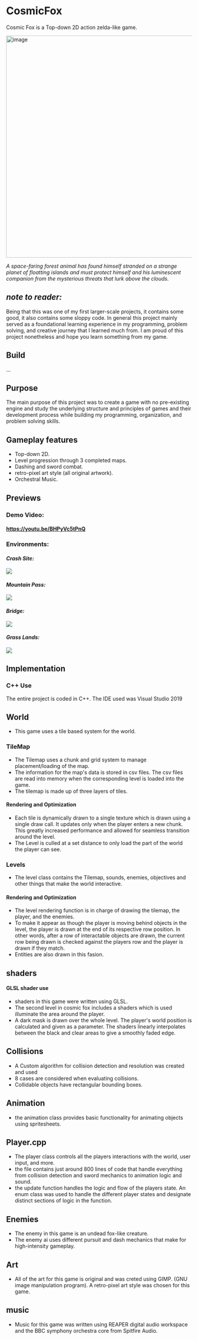 # CosmicFox
Cosmic Fox is a Top-down 2D action zelda-like game.

<img width="600" alt="image" src="https://github.com/mbjenson/CosmicFox/blob/master/CosmicFoxTitle.png">

*A space-faring forest animal has found himself stranded on a strange planet of floatting islands and must protect himself and his luminescent companion from the mysterious threats that lurk above the clouds.*

## *note to reader:*
Being that this was one of my first larger-scale projects, it contains some good, it also contains some sloppy code. In general this project mainly served as a foundational learning experience in my programming, problem solving, and creative journey that I learned much from. I am proud of this project nonetheless and hope you learn something from my game.

## Build
...

## Purpose
The main purpose of this project was to create a game with no pre-existing engine and study the underlying structure and principles of games and their development process while building my programming, organization, and problem solving skills.

## Gameplay features
- Top-down 2D.
- Level progression through 3 completed maps.
- Dashing and sword combat.
- retro-pixel art style (all original artwork).
- Orchestral Music.

## Previews

### Demo Video:
#### https://youtu.be/BHPyVc5tPnQ

### Environments:
#### *Crash Site:*
![](https://github.com/mbjenson/CosmicFox/blob/master/crashSite.png)
#### *Mountain Pass:*
![](https://github.com/mbjenson/CosmicFox/blob/master/MountainPassCosmicFox.png)
#### *Bridge:*
![](https://github.com/mbjenson/CosmicFox/blob/master/bridgeCosmicFox.png)
#### *Grass Lands:*
![](https://github.com/mbjenson/CosmicFox/blob/master/GrassLandsCosmicFox1.png)




## Implementation
### C++ Use
The entire project is coded in C++. The IDE used was Visual Studio 2019

## World
- This game uses a tile based system for the world. 

### TileMap
- The Tilemap uses a chunk and grid system to manage placement/loading of the map.
- The information for the map's data is stored in csv files. The csv files are read into memory when the corresponding level is loaded into the game.
- The tilemap is made up of three layers of tiles.
#### Rendering and Optimization
- Each tile is dynamically drawn to a single texture which is drawn using a single draw call. It updates only when the player enters a new chunk. This greatly increased performance and allowed for seamless transition around the level.
- The Level is culled at a set distance to only load the part of the world the player can see.

### Levels
- The level class contains the Tilemap, sounds, enemies, objectives and other things that make the world interactive.
#### Rendering and Optimization
- The level rendering function is in charge of drawing the tilemap, the player, and the enemies.
- To make it appear as though the player is moving behind objects in the level, the player is drawn at the end of its respective row position. In other words, after a row of interactable objects are drawn, the current row being drawn is checked against the players row and the player is drawn if they match.
- Entities are also drawn in this fasion.

## shaders
#### GLSL shader use
- shaders in this game were written using GLSL.
- The second level in cosmic fox includes a shaders which is used illuminate the area around the player.
- A dark mask is drawn over the whole level. The player's world position is calculated and given as a parameter. The shaders linearly interpolates between the black and clear areas to give a smoothly faded edge.

## Collisions
- A Custom algorithm for collision detection and resolution was created and used
- 8 cases are considered when evaluating collisions.
- Collidable objects have rectangular bounding boxes.

## Animation
- the animation class provides basic functionality for animating objects using spritesheets.

## Player.cpp
- The player class controls all the players interactions with the world, user input, and more.
- the file contains just around 800 lines of code that handle everything from collision detection and sword mechanics to animation logic and sound.
- the update function handles the logic and flow of the players state. An enum class was used to handle the different player states and designate distinct sections of logic in the function.

## Enemies
- The enemy in this game is an undead fox-like creature.
- The enemy ai uses different pursuit and dash mechanics that make for high-intensity gameplay.

## Art
- All of the art for this game is original and was creted using GIMP. (GNU image manipulation program).
A retro-pixel art style was chosen for this game.

## music
- Music for this game was written using REAPER digital audio workspace and the BBC symphony orchestra core from Spitfire Audio.






